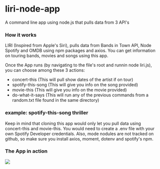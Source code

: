 # liri-node-app
A command line app using node.js that pulls data from 3 API's

### How it works
LIRI (Inspired from Apple's Siri), pulls data from Bands in Town API, Node Spotify and OMDB using npm packages and axios. You can get information on touring bands, movies and songs using this app.

Once the App runs (by navigating to the file's root and runnin node liri.js), you can choose among these 3 actions:
* concert-this <artist> (This will pull show dates of the artist if on tour)
* spotify-this-song <song> (This will give you info on the song provided)
* movie-this <movie> (This will give you info on the movie provided)
* do-what-it-says (This will run any of the previous commands from a random.txt file found in the same directory)
<h3>example: spotify-this-song thriller</h3>

Keep in mind that cloning this app would only let you pull data using concert-this and movie-this. You would need to create a .env file with your own Spotify Developer credentials. Also, mode nodules are not tracked on github, so make sure you install axios, moment, dotenv and spotify's npm.


### The App in action

![](proto.gif)



